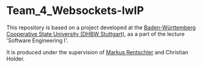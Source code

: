 # Team_4_Websockets-lwIP

This repository is based on a project developed at the [Baden-Württemberg Cooperative State University (DHBW Stuttgart)](https://www.dhbw-stuttgart.de/), as a part of the lecture 'Software Engineering I'.

It is produced under the supervision of [Markus Rentschler](http://wwwlehre.dhbw-stuttgart.de/~rentschler/) and Christian Holder.
